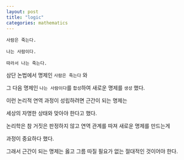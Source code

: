 ```yaml
---
layout: post
title: "logic"
categories: mathematics
---
```


```
사람은 죽는다.

나는 사람이다.

따라서 나는 죽는다.
```

삼단 논법에서 명제인 `사람은 죽는다` 와

그 다음 명제인 `나는 사람이다`를 `합성`하여 새로운 명제를 `생성` 했다.

이런 논리적 연역 과정이 성립하려면 근간이 되는 명제는 

세상의 자명한 상태와 맞아야 한다고 했다.

논리학은 참 거짓은 판정하지 않고 연역 관계를 따져 새로운 명제를 만드는게 

과정이 중요하다 했다.

그래서 근간이 되는 명제는 옳고 그름 따질 필요가 없는 절대적인 것이어야 한다.


































